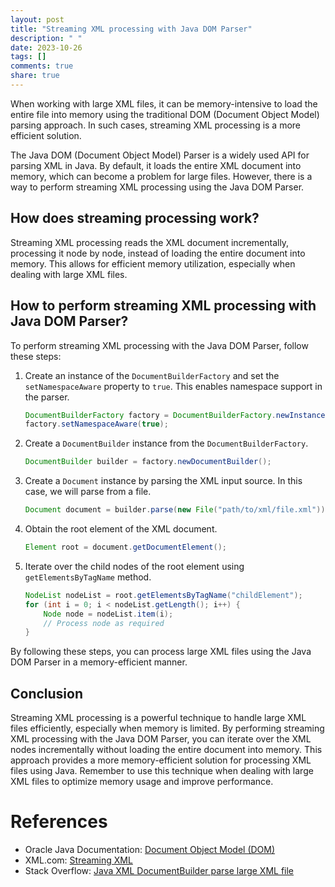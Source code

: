 ```yaml
---
layout: post
title: "Streaming XML processing with Java DOM Parser"
description: " "
date: 2023-10-26
tags: []
comments: true
share: true
---
```


When working with large XML files, it can be memory-intensive to load the entire file into memory using the traditional DOM (Document Object Model) parsing approach. In such cases, streaming XML processing is a more efficient solution.

The Java DOM (Document Object Model) Parser is a widely used API for parsing XML in Java. By default, it loads the entire XML document into memory, which can become a problem for large files. However, there is a way to perform streaming XML processing using the Java DOM Parser.

## How does streaming processing work?

Streaming XML processing reads the XML document incrementally, processing it node by node, instead of loading the entire document into memory. This allows for efficient memory utilization, especially when dealing with large XML files.

## How to perform streaming XML processing with Java DOM Parser?

To perform streaming XML processing with the Java DOM Parser, follow these steps:

1. Create an instance of the `DocumentBuilderFactory` and set the `setNamespaceAware` property to `true`. This enables namespace support in the parser.

    ```java
    DocumentBuilderFactory factory = DocumentBuilderFactory.newInstance();
    factory.setNamespaceAware(true);
    ```

2. Create a `DocumentBuilder` instance from the `DocumentBuilderFactory`.

    ```java
    DocumentBuilder builder = factory.newDocumentBuilder();
    ```

3. Create a `Document` instance by parsing the XML input source. In this case, we will parse from a file.

    ```java
    Document document = builder.parse(new File("path/to/xml/file.xml"));
    ```

4. Obtain the root element of the XML document.

    ```java
    Element root = document.getDocumentElement();
    ```

5. Iterate over the child nodes of the root element using `getElementsByTagName` method.

    ```java
    NodeList nodeList = root.getElementsByTagName("childElement");
    for (int i = 0; i < nodeList.getLength(); i++) {
        Node node = nodeList.item(i);
        // Process node as required
    }
    ```

By following these steps, you can process large XML files using the Java DOM Parser in a memory-efficient manner.

## Conclusion

Streaming XML processing is a powerful technique to handle large XML files efficiently, especially when memory is limited. By performing streaming XML processing with the Java DOM Parser, you can iterate over the XML nodes incrementally without loading the entire document into memory. This approach provides a more memory-efficient solution for processing XML files using Java. Remember to use this technique when dealing with large XML files to optimize memory usage and improve performance.

# References
- Oracle Java Documentation: [Document Object Model (DOM)](https://docs.oracle.com/javase/8/docs/technotes/guides/xml/jaxp-dom.html)
- XML.com: [Streaming XML](https://www.xml.com/pub/a/2003/09/17/stax.html)
- Stack Overflow: [Java XML DocumentBuilder parse large XML file](https://stackoverflow.com/questions/13786607/java-xml-documentbuilder-parse-large-xml-file)